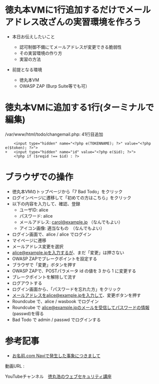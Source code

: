 # 徳丸本VMに1行追加するだけでメールアドレス改ざんの実習環境を作ろう

- 本日お伝えしたいこと
    - 認可制御不備にてメールアドレスが変更できる脆弱性
    - その実習環境の作り方
    - 実習の方法

- 前提となる環境
    - 徳丸本VM
    - OWASP ZAP (Burp Suite等でも可）

# 徳丸本VMに追加する1行(ターミナルで編集)

/var/www/html/todo/changemail.php: 41行目追加
```
    <input type="hidden" name="<?php e(TOKENNAME); ?>" value="<?php e($token); ?>">
+   <input type="hidden" name="id" value="<?php e($id); ?>">
    <?php if ($reqid !== $id) : ?>
```

# ブラウザでの操作

- 徳丸本VMのトップページから「7 Bad Todo」をクリック
- ログインページに遷移して「初めての方はこちら」をクリック
- 以下の内容を入力して、確認、登録
  - ユーザID: alice
  - パスワード: alice
  - メールアドレス: carol@example.jp  （なんでもよい）
  - アイコン画像: 適当なもの　（なんでもよい）
- ログイン画面で、alice / alice でログイン
- マイページに遷移
- メールアドレス変更を選択
- alice@example.jpを入力するが、まだ「変更」は押さない
- OWASP ZAPでブレークポイントを設定する
- ブラウザで「変更」ボタンを押す
- OWASP ZAPで、POSTパラメータ id の値を 3 から 1 に変更する
- ブレークポイントを解除して流す
- ログアウトする
- ログイン画面から、「パスワードを忘れた方」をクリック
- メールアドレスをalice@example.jpを入力して、変更ボタンを押す
- Roundcube で、alice / wasbook でログイン
- Roundcube で alice@example.jpのメールを受信してパスワードの情報(passwd)を得る
- Bad Todo で admin / passwd でログインする



# 参考記事

- [お名前.com Naviで発生した事象につきまして](https://www.onamae.com/news/domain/20200603_1/)


動画URL : []()

YouTubeチャンネル　[徳丸浩のウェブセキュリティ講座](https://www.youtube.com/channel/UCLNW6Bo_YU3TxnzsII2gEDA)
